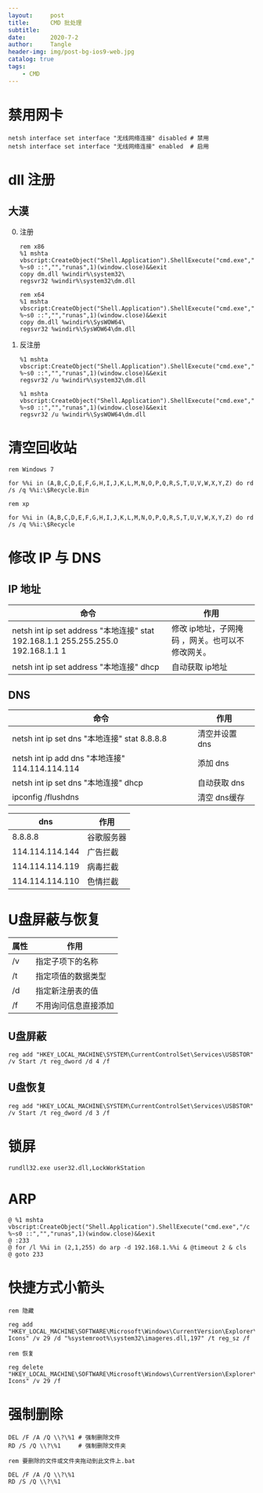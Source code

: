 ```yaml
---
layout:     post
title:      CMD 批处理
subtitle:   
date:       2020-7-2
author:     Tangle
header-img: img/post-bg-ios9-web.jpg
catalog: true
tags:
    - CMD
---
```


# 禁用网卡

```
netsh interface set interface "无线网络连接" disabled # 禁用
netsh interface set interface "无线网络连接" enabled  # 启用
```

# dll 注册

## 大漠

0. 注册
    ```
    rem x86
    %1 mshta vbscript:CreateObject("Shell.Application").ShellExecute("cmd.exe","/c %~s0 ::","","runas",1)(window.close)&&exit
    copy dm.dll %windir%\system32\
    regsvr32 %windir%\system32\dm.dll
    ```
    ```
    rem x64
    %1 mshta vbscript:CreateObject("Shell.Application").ShellExecute("cmd.exe","/c %~s0 ::","","runas",1)(window.close)&&exit
    copy dm.dll %windir%\SysWOW64\
    regsvr32 %windir%\SysWOW64\dm.dll
    ```
0. 反注册
    ```
    %1 mshta vbscript:CreateObject("Shell.Application").ShellExecute("cmd.exe","/c %~s0 ::","","runas",1)(window.close)&&exit
    regsvr32 /u %windir%\system32\dm.dll
    ```
    ```
    %1 mshta vbscript:CreateObject("Shell.Application").ShellExecute("cmd.exe","/c %~s0 ::","","runas",1)(window.close)&&exit
    regsvr32 /u %windir%\SysWOW64\dm.dll
    ```

# 清空回收站

```
rem Windows 7

for %%i in (A,B,C,D,E,F,G,H,I,J,K,L,M,N,O,P,Q,R,S,T,U,V,W,X,Y,Z) do rd /s /q %%i:\$Recycle.Bin
```

```
rem xp

for %%i in (A,B,C,D,E,F,G,H,I,J,K,L,M,N,O,P,Q,R,S,T,U,V,W,X,Y,Z) do rd /s /q %%i:\$Recycle
```

# 修改 IP 与 DNS

## IP 地址

| 命令                                                         | 作用                                             |
| ------------------------------------------------------------ | ------------------------------------------------ |
| netsh int ip set address "本地连接" stat 192.168.1.1 255.255.255.0 192.168.1.1 1 | 修改 ip地址，子网掩码 ，网关。也可以不修改网关。 |
| netsh int ip set address "本地连接" dhcp                     | 自动获取 ip地址                                  |

## DNS

| 命令                                            | 作用           |
| ----------------------------------------------- | -------------- |
| netsh int ip set dns "本地连接" stat 8.8.8.8    | 清空并设置 dns |
| netsh int ip add dns "本地连接" 114.114.114.114 | 添加 dns       |
| netsh int ip set dns "本地连接" dhcp            | 自动获取 dns   |
| ipconfig /flushdns                              | 清空 dns缓存   |

| dns             | 作用       |
| --------------- | ---------- |
| 8.8.8.8         | 谷歌服务器 |
| 114.114.114.144 | 广告拦截   |
| 114.114.114.119 | 病毒拦截   |
| 114.114.114.110 | 色情拦截   |

# U盘屏蔽与恢复

| 属性 | 作用                 |
| ---- | -------------------- |
| /v   | 指定子项下的名称     |
| /t   | 指定项值的数据类型   |
| /d   | 指定新注册表的值     |
| /f   | 不用询问信息直接添加 |

## U盘屏蔽

```
reg add "HKEY_LOCAL_MACHINE\SYSTEM\CurrentControlSet\Services\USBSTOR" /v Start /t reg_dword /d 4 /f
```

## U盘恢复

```
reg add "HKEY_LOCAL_MACHINE\SYSTEM\CurrentControlSet\Services\USBSTOR" /v Start /t reg_dword /d 3 /f
```

# 锁屏

```
rundll32.exe user32.dll,LockWorkStation
```

# ARP

```
@ %1 mshta vbscript:CreateObject("Shell.Application").ShellExecute("cmd.exe","/c %~s0 ::","","runas",1)(window.close)&&exit
@ :233
@ for /l %%i in (2,1,255) do arp -d 192.168.1.%%i & @timeout 2 & cls
@ goto 233
```

# 快捷方式小箭头

```
rem 隐藏

reg add "HKEY_LOCAL_MACHINE\SOFTWARE\Microsoft\Windows\CurrentVersion\Explorer\Shell Icons" /v 29 /d "%systemroot%\system32\imageres.dll,197" /t reg_sz /f
```

```
rem 恢复

reg delete "HKEY_LOCAL_MACHINE\SOFTWARE\Microsoft\Windows\CurrentVersion\Explorer\Shell Icons" /v 29 /f
```

# 强制删除

```
DEL /F /A /Q \\?\%1 # 强制删除文件
RD /S /Q \\?\%1     # 强制删除文件夹
```

```
rem 要删除的文件或文件夹拖动到此文件上.bat

DEL /F /A /Q \\?\%1
RD /S /Q \\?\%1
```
